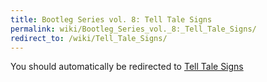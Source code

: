 ```yaml
---
title: Bootleg Series vol. 8: Tell Tale Signs
permalink: wiki/Bootleg_Series_vol._8:_Tell_Tale_Signs/
redirect_to: /wiki/Tell_Tale_Signs/
---
```


You should automatically be redirected to [Tell Tale Signs](/wiki/Tell_Tale_Signs/)
